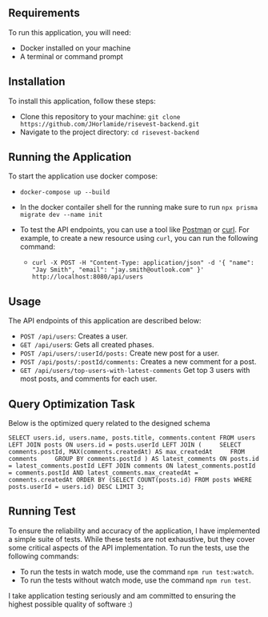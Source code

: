 ## Requirements

To run this application, you will need:

* Docker installed on your machine
* A terminal or command prompt

## Installation

To install this application, follow these steps:

* Clone this repository to your machine: `git clone https://github.com/JHorlamide/risevest-backend.git`
* Navigate to the project directory: `cd risevest-backend`

## Running the Application

To start the application use docker compose:

* `docker-compose up --build`
* In the docker contailer shell for the running make sure to run `npx prisma migrate dev --name init`
* To test the API endpoints, you can use a tool like [Postman](https://www.postman.com/downloads/) or [curl](https://curl.se/). For example, to create a new resource using `curl`, you can run the following command:

  * ```
    curl -X POST -H "Content-Type: application/json" -d '{ "name": "Jay Smith", "email": "jay.smith@outlook.com" }' http://localhost:8080/api/users
    ```

## Usage

The API endpoints of this application are described below:

* `POST /api/users`: Creates a user.
* `GET /api/user`s: Gets all created phases.
* `POST /api/users/:userId/posts:` Create new post for a user.
* `POST /api/posts/:postId/comments:` Creates a new comment for a post.
* `GET /api/users/top-users-with-latest-comments` Get top 3 users with most posts, and comments for each user.

## **Query Optimization Task**

Below is the optimized query related to the designed schema

`SELECT users.id, users.name, posts.title, comments.content FROM users LEFT JOIN posts ON users.id = posts.userId LEFT JOIN (     SELECT comments.postId, MAX(comments.createdAt) AS max_createdAt     FROM comments     GROUP BY comments.postId ) AS latest_comments ON posts.id = latest_comments.postId LEFT JOIN comments ON latest_comments.postId = comments.postId AND latest_comments.max_createdAt = comments.createdAt ORDER BY (SELECT COUNT(posts.id) FROM posts WHERE posts.userId = users.id) DESC LIMIT 3;`

## Running Test

To ensure the reliability and accuracy of the application, I have implemented a simple suite of tests. While these tests are not exhaustive, but they cover some critical aspects of the API implementation. To run the tests, use the following commands:

* To run the tests in watch mode, use the command `npm run test:watch`.
* To run the tests without watch mode, use the command `npm run test`.

I take application testing seriously and am committed to ensuring the highest possible quality of software :)
